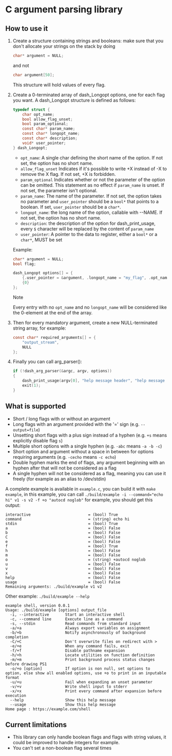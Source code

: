 # C argument parsing library

## How to use it
<ol>
<li>Create a structure containing strings and booleans: make sure that you don't allocate your strings on the stack by doing

```c
char* argument = NULL;
```

and not

```c
char argument[50];
```

This structure will hold values of every flag.
</li>

<li>Create a 0-terminated array of dash_Longopt options, one for each flag you want. A dash_Longopt structure is defined as follows:

```c
typedef struct {
    char opt_name;
    bool allow_flag_unset;
    bool param_optional;
    const char* param_name;
    const char* longopt_name;
    const char* description;
    void* user_pointer;
} dash_Longopt;
```
- `opt_name`: A single char defining the short name of the option. If not set, the option has no short name.
- `allow_flag_unset` Indicates if it's possible to write +X instead of -X to remove the X flag. If not set, +X is forbidden.
- `param_optional` Indicates whether or not the parameter of the option can be omitted. This statement as no effect if `param_name` is unset. If not set, the parameter isn't optional.
- `param_name`: The name of the parameter. If not set, the option takes no parameter and `user_pointer` should be a `bool*` that points to a boolean. If set, `user_pointer` should be a `char*`.
- `longopt_name`: the long name of the option, callable with --NAME. If not set, the option has no short name.
- `description`: the description of the option for dash_print_usage, every `$` character will be replaced by the content of `param_name`
- `user_pointer`: A pointer to the data to register, either a `bool*` or a `char*`, MUST be set

Example:
```c
char* argument = NULL;
bool flag;

dash_Longopt options[] = {
    {.user_pointer = &argument, .longopt_name = "my_flag", .opt_name = 'f', .param_optional = True, .param_name = "flag_argument", .description = "Set value of my flag to $"},
    {0}
};
```

> [!NOTE]
> Every entry with no `opt_name` and no `longopt_name` will be considered like the 0-element at the end of the array.

</li>

<li>Then for every mandatory argument, create a new NULL-terminated string array, for example:

```c
const char* required_arguments[] = {
    "output_stream",
    NULL
};
```

</li>

<li>Finally you can call arg_parser():

```c
if (!dash_arg_parser(&argc, argv, options))
{
    dash_print_usage(argv[0], "help message header", "help message footer", required_argumnets, options);
    exit(1);
}
```

</li>
</ol>

## What is supported

- Short / long flags with or without an argument
- Long flags with an argument provided with the '=' sign (e.g. `--output=file`)
- Unsetting short flags with a plus sign instead of a hyphen (e.g. `+s` means explicitly disable flag `s`)
- Multiple short options with a single hyphen (e.g. `-abc` means `-a -b -c`)
- Short option and argument without a space in between for options requiring arguments (e.g. `-cecho` means `-c echo`)
- Double hyphen marks the end of flags, any argument beginning with an hyphen after that will not be considered as a flag
- A single hyphen will not be considered as a flag, meaning you can use it freely (for example as an alias to /dev/stdin)

A complete example is available in `example.c`, you can build it with `make example`, in this example, you can call
`./build/example -i --command="echo hi" v1 -s v2 -f +o "autocd noglob"` for example, you should get this output:
```
interactive                         = (bool) True
command                             = (string) echo hi
stdin                               = (bool) True
a                                   = (bool) False
b                                   = (bool) False
C                                   = (bool) False
e                                   = (bool) False
f                                   = (bool) True
h                                   = (bool) False
m                                   = (bool) False
o                                   = (string) +autocd noglob
u                                   = (bool) False
v                                   = (bool) False
x                                   = (bool) False
help                                = (bool) False
usage                               = (bool) False
Remaining arguments: ./build/example v1 v2
```
Other example:
`./build/example --help`
```
example shell, version 0.0.1
Usage: ./build/example [options] output_file
  -i, --interactive       Start an interactive shell
  -c, --command line      Execute line as a command
  -s, --stdin             Read commands from standard input
  -a/+a                   Always export variables on assignment
  -b/+b                   Notify asynchronously of background completion
  -C/+C                   Don't overwrite files on redirect with >
  -e/+e                   When any command fails, exit
  -f/+f                   Disable pathname expansion
  -h/+h                   Locate utilities on function definition
  -m/+m                   Print background process status changes before drawing PS1
  -o/+o [option]          If option is non null, set options to option, else show all enabled options, use +o to print in an inputable format
  -u/+u                   Fail when expanding an unset parameter
  -v/+v                   Write shell input to stderr
  -x/+x                   Print every command after expansion before execution
  --help                  Show this help message
  --usage                 Show this help message
Home page : https://example.com/shell

```

## Current limitations

- This library can only handle boolean flags and flags with string values, it could be improved to handle integers for example.
- You can't set a non-boolean flag several times
